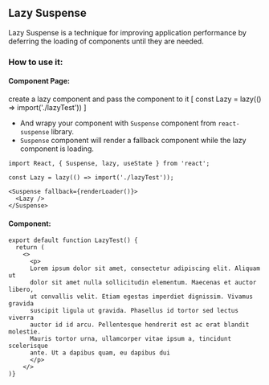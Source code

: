 ## Lazy Suspense

Lazy Suspense is a technique for improving application performance by deferring the loading of components until they are needed.

### How to use it:

#### Component Page:
create a lazy component and pass the component to it [ const Lazy = lazy(() => import('./lazyTest')) ]
- And wrapy your component with `Suspense` component from `react-suspense` library.
- `Suspense` component will render a fallback component while the lazy component is loading.

```
import React, { Suspense, lazy, useState } from 'react';

const Lazy = lazy(() => import('./lazyTest'));

<Suspense fallback={renderLoader()}>
  <Lazy />
</Suspense>
```
#### Component:

```
export default function LazyTest() {
  return (
    <>
      <p>
      Lorem ipsum dolor sit amet, consectetur adipiscing elit. Aliquam ut
      dolor sit amet nulla sollicitudin elementum. Maecenas et auctor libero,
      ut convallis velit. Etiam egestas imperdiet dignissim. Vivamus gravida
      suscipit ligula ut gravida. Phasellus id tortor sed lectus viverra
      auctor id id arcu. Pellentesque hendrerit est ac erat blandit molestie.
      Mauris tortor urna, ullamcorper vitae ipsum a, tincidunt scelerisque
      ante. Ut a dapibus quam, eu dapibus dui
      </p>
    </>
)}
```